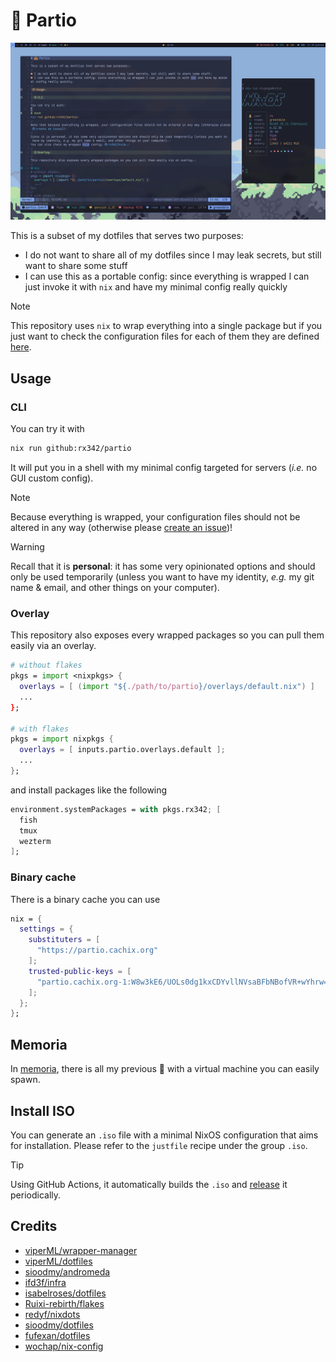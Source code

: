 # 👜 Partio

![what you could have right now by using partio](./memoria/cat-in-clouds/screenshot.png)

This is a subset of my dotfiles that serves two purposes:

- I do not want to share all of my dotfiles since I may leak secrets, but still want to share some stuff
- I can use this as a portable config: since everything is wrapped I can just invoke it with `nix` and have my minimal config really quickly

> [!NOTE]
> This repository uses `nix` to wrap everything into a single package but if you just want to check the configuration files for each of them they are defined [here](./packages).

## Usage

### CLI

You can try it with

```bash
nix run github:rx342/partio
```

It will put you in a shell with my minimal config targeted for servers (_i.e._ no GUI custom config).

> [!NOTE]
> Because everything is wrapped, your configuration files should not be altered in any way (otherwise please [create an issue](https://github.com/rx342/partio/issues))!

> [!WARNING]
> Recall that it is **personal**: it has some very opinionated options and should only be used temporarily (unless you want to have my identity, _e.g._ my git name & email, and other things on your computer).

### Overlay

This repository also exposes every wrapped packages so you can pull them easily via an overlay.

```nix
# without flakes
pkgs = import <nixpkgs> {
  overlays = [ (import "${./path/to/partio}/overlays/default.nix") ]
  ...
};

# with flakes
pkgs = import nixpkgs {
  overlays = [ inputs.partio.overlays.default ];
  ...
};
```

and install packages like the following

```nix
environment.systemPackages = with pkgs.rx342; [
  fish
  tmux
  wezterm
];
```

### Binary cache

There is a binary cache you can use

```nix
nix = {
  settings = {
    substituters = [
      "https://partio.cachix.org"
    ];
    trusted-public-keys = [
      "partio.cachix.org-1:W8w3kE6/UOLs0dg1kxCDYvllNVsaBFbNBofVR+wYhrw="
    ];
  };
};
```

## Memoria

In [memoria](./memoria), there is all my previous 🍙 with a virtual machine you can easily spawn.

## Install ISO

You can generate an `.iso` file with a minimal NixOS configuration that aims for installation.
Please refer to the `justfile` recipe under the group `.iso`.

> [!TIP]
> Using GitHub Actions, it automatically builds the `.iso` and [release](https://github.com/rx342/partio/releases) it periodically.

## Credits

- [viperML/wrapper-manager](https://github.com/viperML/wrapper-manager)
- [viperML/dotfiles](https://github.com/viperML/dotfiles)
- [sioodmy/andromeda](https://github.com/sioodmy/andromeda/tree/main)
- [ifd3f/infra](https://github.com/ifd3f/infra)
- [isabelroses/dotfiles](https://github.com/isabelroses/dotfiles)
- [Ruixi-rebirth/flakes](https://github.com/Ruixi-rebirth/flakes)
- [redyf/nixdots](https://github.com/redyf/nixdots)
- [sioodmy/dotfiles](https://github.com/sioodmy/dotfiles)
- [fufexan/dotfiles](https://github.com/fufexan/dotfiles)
- [wochap/nix-config](https://github.com/wochap/nix-config)
